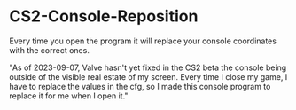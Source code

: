 # CS2-Console-Reposition
Every time you open the program it will replace your console coordinates with the correct ones.

"As of 2023-09-07, Valve hasn't yet fixed in the CS2 beta the console being outside of the visible real estate of my screen. Every time I close my game, I have to replace the values in the cfg, so I made this console program to replace it for me when I open it."
